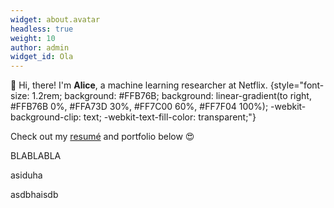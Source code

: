 ```yaml
---
widget: about.avatar
headless: true
weight: 10
author: admin
widget_id: Ola
---
```

👋 Hi, there! I'm **Alice**, a machine learning researcher at Netflix.
{style="font-size: 1.2rem; background: #FFB76B; background: linear-gradient(to right, #FFB76B 0%, #FFA73D 30%, #FF7C00 60%, #FF7F04 100%); -webkit-background-clip: text; -webkit-text-fill-color: transparent;"}

Check out my [resumé](/about/) and portfolio below 😍

B﻿LABLABLA 

a﻿siduha

a﻿sdbhaisdb